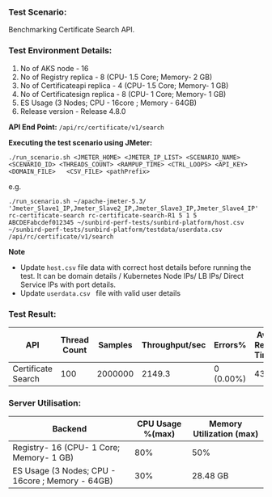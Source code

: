 ### Test Scenario:

Benchmarking Certificate Search API.

### Test Environment Details:
1. No of AKS node - 16
2. No of Registry replica - 8 (CPU- 1.5 Core; Memory- 2 GB)
3. No of Certificateapi replica - 4 (CPU- 1.5 Core; Memory- 1 GB)
4. No of Certificatesign  replica - 8 (CPU- 1 Core; Memory- 1 GB)
5. ES Usage (3 Nodes; CPU - 16core ; Memory -  64GB)
6. Release version - Release 4.8.0


**API End Point:** 
`/api/rc/certificate/v1/search`

**Executing the test scenario using JMeter:**

```./run_scenario.sh <JMETER_HOME> <JMETER_IP_LIST> <SCENARIO_NAME> <SCENARIO_ID> <THREADS_COUNT> <RAMPUP_TIME> <CTRL_LOOPS> <API_KEY> <DOMAIN_FILE>   <CSV_FILE> <pathPrefix>```

e.g.

``` ./run_scenario.sh ~/apache-jmeter-5.3/ 'Jmeter_Slave1_IP,Jmeter_Slave2_IP,Jmeter_Slave3_IP,Jmeter_Slave4_IP' rc-certificate-search rc-certificate-search-R1 5 1 5 ABCDEFabcdef012345 ~/sunbird-perf-tests/sunbird-platform/host.csv ~/sunbird-perf-tests/sunbird-platform/testdata/userdata.csv /api/rc/certificate/v1/search ```

**Note**
- Update `host.csv` file data with correct host details before running the test. It can be domain details / Kubernetes Node IPs/ LB IPs/ Direct Service IPs with port details.
- Update `userdata.csv ` file with valid user details

### Test Result:


| API           | Thread Count  | Samples  | Throughput/sec  | Errors%   |Avg Resp Time  |   95th pct  |  99th pct   |
| ------------- | ------------- | -------- | --------- | --------------- |---------------|-------------|-------------|
|   Certificate Search |   100        |  2000000  |2149.3|     0 (0.00%)    |  43         |  28     |  83     |

### Server Utilisation: 
| Backend          | CPU Usage %(max) | Memory Utilization (max) |
| ------------- | ------------- |------------- |
|Registry- 16 (CPU- 1 Core; Memory- 1 GB)|80%|50%|
|ES Usage (3 Nodes; CPU - 16core ; Memory -  64GB)|30%| 28.48 GB   |
